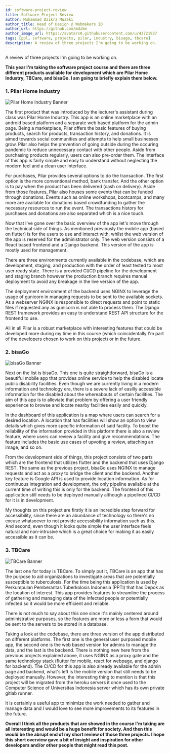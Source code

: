 ```yaml
---
id: software-project-review
title: Software Project Review
author: Muhammad Dzikra Muzaki
author_title: Head of Design @ Webmakers ID
author_url: https://github.com/mdzkm
author_image_url: https://avatars0.githubusercontent.com/u/43721937
tags: [ppl, software, projects, pilar, industry, bisago, tbcare]
description: A review of three projects I'm going to be working on.
---
```


A review of three projects I'm going to be working on.

<!--truncate-->

**This year I'm taking the software project course and there are three different products available for development which are Pilar Home Industry, TBCare, and bisaGo. I am going to briefly explain them below.**

### 1. Pilar Home Industry

![Pilar Home Industry Banner](https://i.ibb.co/wd2mXcg/Pilar-Home-Industry.jpg)

The first product that was introduced by the lecturer's assistant during class was Pilar Home Industry. This app is an online marketplace with an android based platform and a separate web based platform for the admin page. Being a marketplace, Pilar offers the basic features of buying products, search for products, transaction history, and donations. It is aimed towards social communities and attempts to help small businesses grow. Pilar also helps the prevention of going outside during the occuring pandemic to reduce unnecessary contact with other people. Aside from purchasing products regularly, users can also pre-order them. The interface of this app is fairly simple and easy to understand without neglecting the modern feel and a clean user interface.

For purchases, Pilar provides several options to do the transaction. The first option is the more conventional method, bank transfer. And the other option is to pay when the product has been delivered (cash on delivery). Aside from those features, Pilar also houses some events that can be funded through donations. Events such as online workshops, bootcamps, and many more are available for donations based crowdfunding to gather the necessary resources to run the event. The transactions history for purchases and donations are also separated which is a nice touch.

Now that I've gone over the basic overview of the app let's move through the technical side of things. As mentioned previously the mobile app (based on flutter) is for the users to use and interact with, whilst the web version of the app is reserved for the administrator only. The web version consists of a React based frontend and a Django backend. This version of the app is mostly used for management.

There are three environments currently available in the codebase, which are development, staging, and production with the order of least tested to most user ready state. There is a provided CI/CD pipeline for the development and staging branch however the production branch requires manual deployment to avoid any breakage in the live version of the app.

The deployment environment of the backend uses NGINX to leverage the usage of gunicorn in managing requests to be sent to the available sockets. As a webserver NGINX is responsible to direct requests and point to static files if requested any as gunicorn is not able to process them. The Django REST framework provides an easy to understand REST API structure for the frontend to use.

All in all Pilar is a robust marketplace with interesting features that could be developed more during my time in this course (which coincidentally I'm part of the developers chosen to work on this project) or in the future.

### 2. bisaGo

![bisaGo Banner](https://i.ibb.co/sWBRXMk/bisaGo.png)

Next on the list is bisaGo. This one is quite straightforward, bisaGo is a beautiful mobile app that provides online service to help the disabled locate public disability facilities. Even though we are currently living in a modern information and technology era, there is a severe lack of easilly accessible information for the disabled about the whereabouts of certain facilities. The aim of this app is to alleviate that problem by offering a user friendly experience to browse and locate nearby facilities easily and quickly.

In the dashboard of this application is a map where users can search for a desired location. A location that has facilities will show an option to view details which gives more specific information of said facility. To boost the reliability of the information provided in this platform there is also a review feature, where users can review a facility and give recommendations. The feature includes the basic use cases of upvoting a review, attaching an image, and so on.

From the development side of things, this project consists of two parts which are the frontend that utilizes flutter and the backend that uses Django REST. The same as the previous project, bisaGo uses NGINX to manage requests and act as a proxy to bridge the client and the backend. Another key feature is Google API is used to provide location information. As for continuous integration and development, the only pipeline available at the current time of writing this is only for the backend. The frontend of this application still needs to be deployed manually although a pipelined CI/CD for it is in development.

My thoughts on this project are firstly it is an incredible step forward for accessibility, since there are an abundance of technology so there's no excuse whatsoever to not provide accessibility information such as this. And second, even though it looks quite simple the user interface feels natural and non-intrusive which is a great choice for making it as easily accessible as it can be.

### 3. TBCare

![TBCare Banner](https://i.ibb.co/z4P21bM/TBCare.png)

The last one for today is TBCare. To simply put it, TBCare is an app that has the purpose to aid organizations to investigate areas that are potentially susceptible to tuberculosis. For the time being this application is used by Perkumpulan Pemberantas Tuberkolosis Indonesia (PPTI) that has Depok as the location of interest. This app provides features to streamline the process of gathering and managing data of the infected people or potentially infected so it would be more efficient and reliable.

There is not much to say about this one since it's mainly centered around administrative purposes, so the features are more or less a form that would be sent to the servers to be stored in a database.

Taking a look at the codebase, there are three version of the app distributed on different platforms. The first one is the general user purposed mobile app, the second one is the web based version for admins to manage the data, and the last is the backend. There is nothing new here from the previous projects explained above, it uses NGINX as a proxy gate and the same technology stack (flutter for mobile, react for webpage, and django for backend). The CI/CD for this app is also already available for the admin page and backend, what's left is the mobile version that still needs to be deployed manually. However, the interesting thing to mention is that this project will be migrated from the heroku servers it once used to the Computer Science of Universitas Indonesia server which has its own private gitlab runner.

It is certainly a useful app to minimize the work needed to gather and manage data and I would love to see more improvements to its features in the future.

**Overall I think all the products that are showed in the course I'm taking are all interesting and would be a huge benefit for society. And then this would be the abrupt end of my short review of those three projects. I hope this short overview gave a bit of insight and inspiration for other developers and/or other people that might read this post.**
